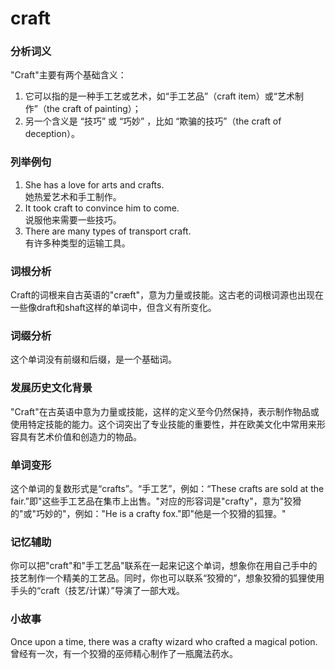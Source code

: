 # craft

### 分析词义

  

"Craft"主要有两个基础含义：

  

1.  它可以指的是一种手工艺或艺术，如“手工艺品”（craft item）或“艺术制作”（the craft of painting）；
2.  另一个含义是 “技巧” 或 “巧妙” ，比如 “欺骗的技巧”（the craft of deception）。

  

### 列举例句

  

1.  She has a love for arts and crafts.  
    她热爱艺术和手工制作。
2.  It took craft to convince him to come.  
    说服他来需要一些技巧。
3.  There are many types of transport craft.  
    有许多种类型的运输工具。

  

### 词根分析

  

Craft的词根来自古英语的"cræft"，意为力量或技能。这古老的词根词源也出现在一些像draft和shaft这样的单词中，但含义有所变化。

  

### 词缀分析

  

这个单词没有前缀和后缀，是一个基础词。

  

### 发展历史文化背景

  

"Craft"在古英语中意为力量或技能，这样的定义至今仍然保持，表示制作物品或使用特定技能的能力。这个词突出了专业技能的重要性，并在欧美文化中常用来形容具有艺术价值和创造力的物品。

  

### 单词变形

  

这个单词的复数形式是“crafts”。“手工艺”，例如：“These crafts are sold at the fair.”即"这些手工艺品在集市上出售。"对应的形容词是"crafty"，意为"狡猾的"或"巧妙的"，例如："He is a crafty fox."即"他是一个狡猾的狐狸。"

  

### 记忆辅助

  

你可以把"craft"和"手工艺品"联系在一起来记这个单词，想象你在用自己手中的技艺制作一个精美的工艺品。同时，你也可以联系“狡猾的”，想象狡猾的狐狸使用手头的“craft（技艺/计谋）”导演了一部大戏。

  

### 小故事

  

Once upon a time, there was a crafty wizard who crafted a magical potion.  
曾经有一次，有一个狡猾的巫师精心制作了一瓶魔法药水。
